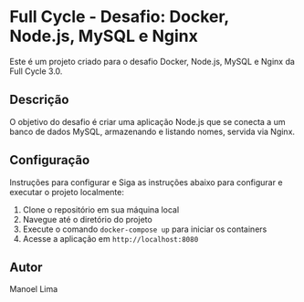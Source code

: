 # Full Cycle - Desafio: Docker, Node.js, MySQL e Nginx

Este é um projeto criado para o desafio Docker, Node.js, MySQL e Nginx da Full Cycle 3.0.

## Descrição

O objetivo do desafio é criar uma aplicação Node.js que se conecta a um banco de dados MySQL, armazenando e listando nomes, servida via Nginx.

## Configuração

Instruções para configurar e Siga as instruções abaixo para configurar e executar o projeto localmente:

1. Clone o repositório em sua máquina local
2. Navegue até o diretório do projeto
3. Execute o comando `docker-compose up` para iniciar os containers
4. Acesse a aplicação em `http://localhost:8080`


## Autor

Manoel Lima